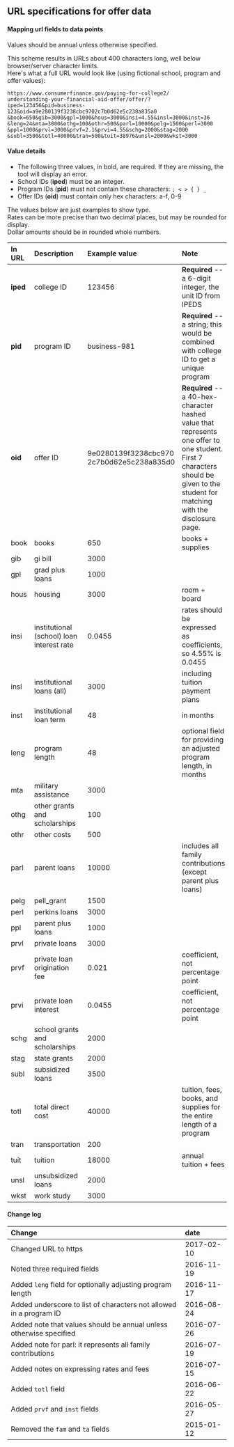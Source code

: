 ## URL specifications for offer data

#### Mapping url fields to data points
Values should be annual unless otherwise specified.

This scheme results in URLs about 400 characters long, well below browser/server character limits.  
Here's what a full URL would look like (using fictional school, program and offer values):  
```
https://www.consumerfinance.gov/paying-for-college2/
understanding-your-financial-aid-offer/offer/?
iped=123456&pid=business-123&oid=a9e280139f3238cbc9702c7b0d62e5c238a835a0
&book=650&gib=3000&gpl=1000&hous=3000&insi=4.55&insl=3000&inst=36
&leng=24&mta=3000&othg=100&othr=500&parl=10000&pelg=1500&perl=3000
&ppl=1000&prvl=3000&prvf=2.1&prvi=4.55&schg=2000&stag=2000
&subl=3500&totl=40000&tran=500&tuit=38976&unsl=2000&wkst=3000
```

#### Value details
- The following three values, in bold, are required. If they are missing, the tool will display an error.
- School IDs (**iped**) must be an integer.
- Program IDs (**pid**) must not contain these characters: `; < > { } _`
- Offer IDs (**oid**) must contain only hex characters: a-f, 0-9

The values below are just examples to show type.   
Rates can be more precise than two decimal places, but may be rounded for display.  
Dollar amounts should be in rounded whole numbers.  

In URL | Description | Example value | Note
:----- | :---------  | :------------ | :---
**iped** | college ID | 123456 | **Required** -- a 6-digit integer, the unit ID from IPEDS
**pid**  | program ID | business-981 | **Required** -- a string; this would be combined with college ID to get a unique program
**oid**  | offer ID | 9e0280139f3238cbc970<br>2c7b0d62e5c238a835d0 | **Required** -- a 40-hex-character hashed value that represents one offer to one student. First 7 characters should be given to the student for matching with the disclosure page.
book | books | 650 | books + supplies
gib  | gi bill | 3000 |
gpl  | grad plus loans | 1000 |
hous | housing | 3000 | room + board
insi | institutional (school) loan interest rate | 0.0455 | rates should be expressed as coefficients, so 4.55% is 0.0455
insl | institutional loans (all) | 3000 | including tuition payment plans
inst | institutional loan term | 48 | in months
leng | program length | 48 | optional field for providing an adjusted program length, in months
mta  | military assistance | 3000 |
othg | other grants and scholarships | 100 |
othr | other costs | 500 |
parl | parent loans | 10000 | includes all family contributions (except parent plus loans)
pelg | pell_grant | 1500 |
perl | perkins loans | 3000 |
ppl  | parent plus loans | 1000 |
prvl | private loans | 3000 |
prvf | private loan origination fee | 0.021 | coefficient, not percentage point
prvi | private loan interest | 0.0455 | coefficient, not percentage point
schg | school grants and scholarships | 2000 |
stag | state grants | 2000 |
subl | subsidized loans | 3500 |
totl | total direct cost | 40000 | tuition, fees, books, and supplies for the entire length of a program
tran | transportation | 200 |
tuit | tuition | 18000 | annual tuition + fees
unsl | unsubsidized loans | 2000 |
wkst | work study | 3000 |

#### Change log
Change | date
:----- | :---
Changed URL to https | 2017-02-10
Noted three required fields | 2016-11-19
Added `leng` field for optionally adjusting program length | 2016-11-17
Added underscore to list of characters not allowed in a program ID | 2016-08-24
Added note that values should be annual unless otherwise specified | 2016-07-26
Added note for parl: it represents all family contributions | 2016-07-19
Added notes on expressing rates and fees | 2016-07-15
Added `totl` field | 2016-06-22
Added `prvf` and `inst` fields | 2016-05-27
Removed the `fam` and `ta` fields | 2015-01-12
